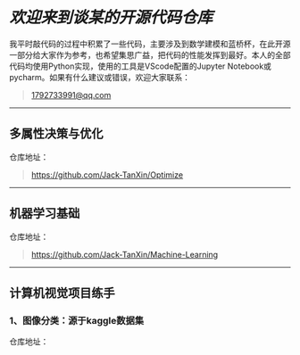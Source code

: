 # ***欢迎来到谈某的开源代码仓库***

我平时敲代码的过程中积累了一些代码，主要涉及到数学建模和蓝桥杯，在此开源一部分给大家作为参考，也希望集思广益，把代码的性能发挥到最好。本人的全部代码均使用Python实现，使用的工具是VScode配置的Jupyter Notebook或pycharm。如果有什么建议或错误，欢迎大家联系：

>1792733991@qq.com

---

## **多属性决策与优化**

仓库地址：
>https://github.com/Jack-TanXin/Optimize

---

## **机器学习基础**

仓库地址：
>https://github.com/Jack-TanXin/Machine-Learning

---

## **计算机视觉项目练手**

### 1、图像分类：源于kaggle数据集

仓库地址：
>
